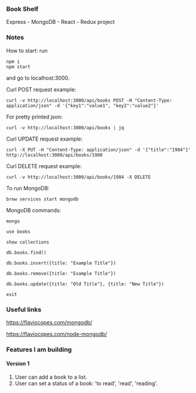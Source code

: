 ### Book Shelf ###

Express - MongoDB - React - Redux project

### Notes ###

How to start: run

```
npm i
npm start
```
and go to localhost:3000.

Curl POST request example:

```
curl -v http://localhost:3000/api/books POST -H "Content-Type: application/json" -d '{"key1":"value1", "key2":"value2"}'
```

For pretty printed json:

```
curl -v http://localhost:3000/api/books | jq
```
Curl UPDATE request example:

```
curl -X PUT -H "Content-Type: application/json" -d '{"title":"1984"}' http://localhost:3000/api/books/1980
```
Curl DELETE request example:

```
curl -v http://localhost:3000/api/books/1984 -X DELETE
```

To run MongoDB:

```
brew services start mongodb
```

MongoDB commands:

```
mongo
```
```
use books
```
```
show collections
```
```
db.books.find()
```
```
db.books.insert({title: "Example Title"})
```
```
db.books.remove({title: "Example Title"})
```
```
db.books.update({title: "Old Title"}, {title: "New Title"})
```
```
exit
```

### Useful links ###

https://flaviocopes.com/mongodb/

https://flaviocopes.com/node-mongodb/

### Features I am building ###

#### Version 1 ####

1. User can add a book to a list.
2. User can set a status of a book: 'to read', 'read', 'reading'.
